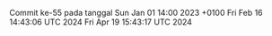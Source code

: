 Commit ke-55 pada tanggal Sun Jan 01 14:00 2023 +0100
Fri Feb 16 14:43:06 UTC 2024
Fri Apr 19 15:43:17 UTC 2024
